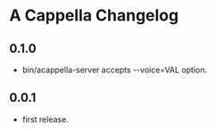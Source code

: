 # A Cappella Changelog

## 0.1.0

* bin/acappella-server accepts --voice=VAL option.

## 0.0.1

* first release.

